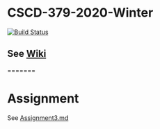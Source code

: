 # CSCD-379-2020-Winter

[![Build Status](https://dev.azure.com/jnix1/CSCD379-2020-Winter/_apis/build/status/JeffreyNix.EWU-CSCD379-2020-Winter?branchName=Assignment3)](https://dev.azure.com/jnix1/CSCD379-2020-Winter/_build/latest?definitionId=5&branchName=Assignment3)

## See [Wiki](../../wiki)
=======
# Assignment

See [Assignment3.md](Assignment3.md)
